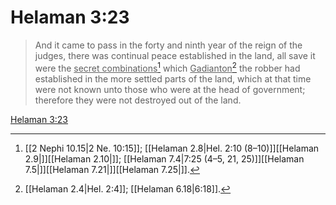 # Helaman 3:23

> And it came to pass in the forty and ninth year of the reign of the judges, there was continual peace established in the land, all save it were the <u>secret combinations</u>[^a] which <u>Gadianton</u>[^b] the robber had established in the more settled parts of the land, which at that time were not known unto those who were at the head of government; therefore they were not destroyed out of the land.

[Helaman 3:23](https://www.churchofjesuschrist.org/study/scriptures/bofm/hel/3?lang=eng&id=p23#p23)


[^a]: [[2 Nephi 10.15|2 Ne. 10:15]]; [[Helaman 2.8|Hel. 2:10 (8–10)]][[Helaman 2.9|]][[Helaman 2.10|]]; [[Helaman 7.4|7:25 (4–5, 21, 25)]][[Helaman 7.5|]][[Helaman 7.21|]][[Helaman 7.25|]].  
[^b]: [[Helaman 2.4|Hel. 2:4]]; [[Helaman 6.18|6:18]].  

